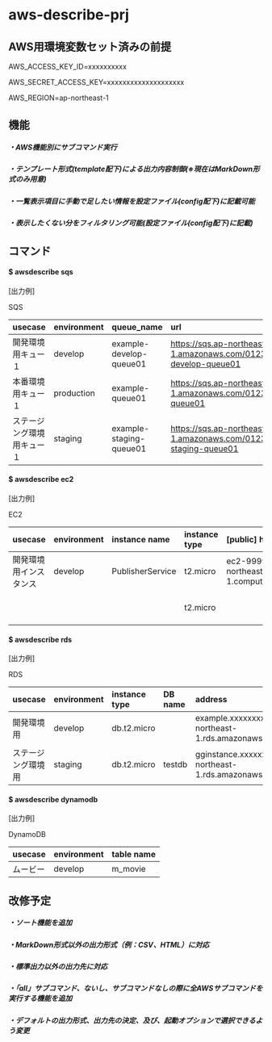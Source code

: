 # aws-describe-prj

## AWS用環境変数セット済みの前提

AWS_ACCESS_KEY_ID=xxxxxxxxxx

AWS_SECRET_ACCESS_KEY=xxxxxxxxxxxxxxxxxxxx

AWS_REGION=ap-northeast-1

## 機能

##### ・AWS機能別にサブコマンド実行

##### ・テンプレート形式(template配下)による出力内容制御(※現在はMarkDown形式のみ用意)

##### ・一覧表示項目に手動で足したい情報を設定ファイル(config配下)に記載可能

##### ・表示したくない分をフィルタリング可能(設定ファイル(config配下)に記載)

## コマンド

#### $ awsdescribe sqs

[出力例]

SQS

| usecase | environment | queue_name | url |
| :--- | :--- | :--- | :--- |
| 開発環境用キュー１ | develop | example-develop-queue01 | https://sqs.ap-northeast-1.amazonaws.com/0123456789/example-develop-queue01 |
| 本番環境用キュー１ | production | example-queue01 | https://sqs.ap-northeast-1.amazonaws.com/0123456789/example-queue01 |
| ステージング環境用キュー１ | staging | example-staging-queue01 | https://sqs.ap-northeast-1.amazonaws.com/0123456789/example-staging-queue01 |


#### $ awsdescribe ec2

[出力例]

EC2

| usecase | environment | instance name | instance type | [public] hostname | [public] IP | [private] hostname | [private] IP | state |
| :--- | :--- | :--- | :--- | :--- | :--- | :--- | :--- | :--- |
| 開発環境用インスタンス | develop | PublisherService | t2.micro | ec2-9999999.ap-northeast-1.compute.amazonaws.com | 99.999.999.99 | ip-9999999.ap-northeast-1.compute.internal | 99.999.999.99 | running |
|  |  |  | t2.micro |  |  | ip-192-168-1-4.ap-northeast-1.compute.internal | 192.168.1.4 | stopped |


#### $ awsdescribe rds

[出力例]

RDS

| usecase | environment | instance type | DB name | address | port | engine | version | username | state |
| :--- | :--- | :--- | :--- | :--- | :--- | :--- | :--- | :--- | :--- |
| 開発環境用 | develop | db.t2.micro |  | example.xxxxxxxxxx.ap-northeast-1.rds.amazonaws.com | 5432 | postgres | 9.6.2 | dummyuser | available |
| ステージング環境用 | staging | db.t2.micro | testdb | gginstance.xxxxxxxx.ap-northeast-1.rds.amazonaws.com | 3306 | mysql | 5.6.27 | testuser | available |


#### $ awsdescribe dynamodb

[出力例]

DynamoDB

| usecase | environment | table name |
| :--- | :--- | :--- |
| ムービー | develop | m_movie |


## 改修予定

##### ・ソート機能を追加

##### ・MarkDown形式以外の出力形式（例：CSV、HTML）に対応

##### ・標準出力以外の出力先に対応

##### ・「all」サブコマンド、ないし、サブコマンドなしの際に全AWSサブコマンドを実行する機能を追加

##### ・デフォルトの出力形式、出力先の決定、及び、起動オプションで選択できるよう変更